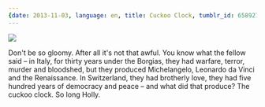 ```yaml
---
{date: 2013-11-03, language: en, title: Cuckoo Clock, tumblr_id: 65892707980}
---
```


![](img/2013-11-03-dont-be-so-gloomy-after-all-its-not-that-awful.jpg)

Don't be so gloomy. After all it's not that awful. You know what the fellow said &#8211; in Italy, for thirty years under the Borgias, they had warfare, terror, murder and bloodshed, but they produced Michelangelo, Leonardo da Vinci and the Renaissance. In Switzerland, they had brotherly love, they had five hundred years of democracy and peace &#8211; and what did that produce? The cuckoo clock. So long Holly.
